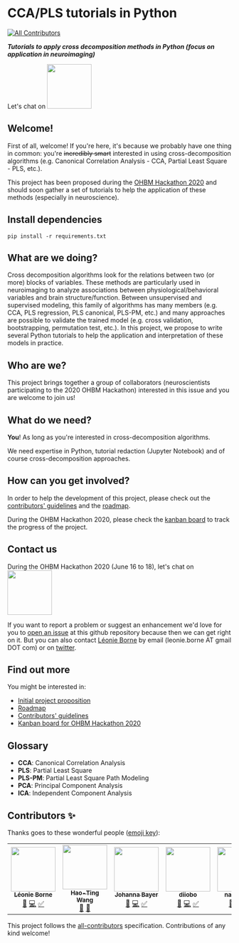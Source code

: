 # CCA/PLS tutorials in Python
<!-- ALL-CONTRIBUTORS-BADGE:START - Do not remove or modify this section -->
[![All Contributors](https://img.shields.io/badge/all_contributors-6-orange.svg?style=flat-square)](#contributors-)
<!-- ALL-CONTRIBUTORS-BADGE:END -->
***Tutorials to apply cross decomposition methods in Python (focus on application in neuroimaging)***

Let's chat on <a href="https://mattermost.brainhack.org/brainhack/channels/pls-tuto">
  <img src="http://www.mattermost.org/wp-content/uploads/2016/03/logoHorizontal.png" width=100px>
</a>

## Welcome!

First of all, welcome! If you're here, it's because we probably have one thing in common: you're ~~incredibly smart~~ interested in using cross-decomposition algorithms (e.g. Canonical Correlation Analysis - CCA, Partial Least Square - PLS, etc.).

This project has been proposed during the [OHBM Hackathon 2020](https://ohbm.github.io/hackathon2020/) and should soon gather a set of tutorials to help the application of these methods (especially in neuroscience). 

## Install dependencies
```
pip install -r requirements.txt
```

## What are we doing?

Cross decomposition algorithms look for the relations between two (or more) blocks of variables. These methods are particularly used in neuroimaging to analyze associations between physiological/behavioral variables and brain structure/function.
Between unsupervised and supervised modeling, this family of algorithms has many members (e.g. CCA, PLS regression, PLS canonical, PLS-PM, etc.) and many approaches are possible to validate the trained model (e.g. cross validation, bootstrapping, permutation test, etc.).
In this project, we propose to write several Python tutorials to help the application and interpretation of these models in practice.

## Who are we?

This project brings together a group of collaborators (neuroscientists participating to the 2020 OHBM Hackathon) interested in this issue and you are welcome to join us!

## What do we need?

**You**! As long as you're interested in cross-decomposition algorithms.

We need expertise in Python, tutorial redaction (Jupyter Notebook) and of course cross-decomposition approaches.

## How can you get involved?

In order to help the development of this project, please check out the [contributors' guidelines](CONTRIBUTING.md) and the [roadmap](../../issues/3).

During the OHBM Hackathon 2020, please check the [kanban board](https://github.com/LeonieBorne/plstuto/projects/1) to track the progress of the project.

## Contact us
During the OHBM Hackathon 2020 (June 16 to 18), let's chat on <a href="https://mattermost.brainhack.org/brainhack/channels/pls-tuto">
  <img src="http://www.mattermost.org/wp-content/uploads/2016/03/logoHorizontal.png" width=100px>
</a>

If you want to report a problem or suggest an enhancement we'd love for you to [open an issue](../../issues) at this github repository because then we can get right on it. But you can also contact [Léonie Borne](https://www.newcastle.edu.au/profile/leonie-borne-749) by email (leonie.borne AT gmail DOT com) or on [twitter](https://twitter.com/LeonieBorne).

## Find out more
You might be interested in:

* [Initial project proposition](https://github.com/ohbm/hackathon2020/issues/149)
* [Roadmap](../../issues/3)
* [Contributors' guidelines](CONTRIBUTING.md)
* [Kanban board for OHBM Hackathon 2020](https://github.com/LeonieBorne/plstuto/projects/1)

## Glossary
* **CCA**: Canonical Correlation Analysis
* **PLS**: Partial Least Square
* **PLS-PM**: Partial Least Square Path Modeling
* **PCA**: Principal Component Analysis
* **ICA**: Independent Component Analysis

## Contributors ✨

Thanks goes to these wonderful people ([emoji key](https://allcontributors.org/docs/en/emoji-key)):

<!-- ALL-CONTRIBUTORS-LIST:START - Do not remove or modify this section -->
<!-- prettier-ignore-start -->
<!-- markdownlint-disable -->
<table>
  <tr>
    <td align="center"><a href="https://github.com/LeonieBorne"><img src="https://avatars0.githubusercontent.com/u/19991748?v=4" width="100px;" alt=""/><br /><sub><b>Léonie Borne</b></sub></a><br /><a href="#design-LeonieBorne" title="Design">🎨</a> <a href="https://github.com/LeonieBorne/plstuto/commits?author=LeonieBorne" title="Code">💻</a> <a href="#tutorial-LeonieBorne" title="Tutorials">✅</a></td>
    <td align="center"><a href="https://wanghaoting.com/"><img src="https://avatars3.githubusercontent.com/u/13743617?v=4" width="100px;" alt=""/><br /><sub><b>Hao-Ting Wang</b></sub></a><br /><a href="#ideas-htwangtw" title="Ideas, Planning, & Feedback">🤔</a> <a href="#question-htwangtw" title="Answering Questions">💬</a></td>
    <td align="center"><a href="https://github.com/likeajumprope"><img src="https://avatars0.githubusercontent.com/u/23728822?v=4" width="100px;" alt=""/><br /><sub><b>Johanna Bayer</b></sub></a><br /><a href="#ideas-likeajumprope" title="Ideas, Planning, & Feedback">🤔</a> <a href="https://github.com/LeonieBorne/plstuto/commits?author=likeajumprope" title="Code">💻</a> <a href="#tutorial-likeajumprope" title="Tutorials">✅</a></td>
    <td align="center"><a href="https://github.com/diiobo"><img src="https://avatars3.githubusercontent.com/u/32033439?v=4" width="100px;" alt=""/><br /><sub><b>diiobo</b></sub></a><br /><a href="#ideas-diiobo" title="Ideas, Planning, & Feedback">🤔</a> <a href="https://github.com/LeonieBorne/plstuto/commits?author=diiobo" title="Code">💻</a> <a href="#tutorial-diiobo" title="Tutorials">✅</a></td>
    <td align="center"><a href="https://github.com/nadinespy"><img src="https://avatars0.githubusercontent.com/u/46372572?v=4" width="100px;" alt=""/><br /><sub><b>nadinespy</b></sub></a><br /><a href="#ideas-nadinespy" title="Ideas, Planning, & Feedback">🤔</a> <a href="https://github.com/LeonieBorne/plstuto/commits?author=nadinespy" title="Code">💻</a> <a href="#tutorial-nadinespy" title="Tutorials">✅</a></td>
    <td align="center"><a href="https://github.com/IsabellaBreukelaar"><img src="https://avatars2.githubusercontent.com/u/16314387?v=4" width="100px;" alt=""/><br /><sub><b>IsabellaBreukelaar</b></sub></a><br /><a href="#ideas-IsabellaBreukelaar" title="Ideas, Planning, & Feedback">🤔</a> <a href="https://github.com/LeonieBorne/plstuto/commits?author=IsabellaBreukelaar" title="Documentation">📖</a> <a href="#tutorial-IsabellaBreukelaar" title="Tutorials">✅</a></td>
  </tr>
</table>

<!-- markdownlint-enable -->
<!-- prettier-ignore-end -->
<!-- ALL-CONTRIBUTORS-LIST:END -->

This project follows the [all-contributors](https://github.com/all-contributors/all-contributors) specification. Contributions of any kind welcome!